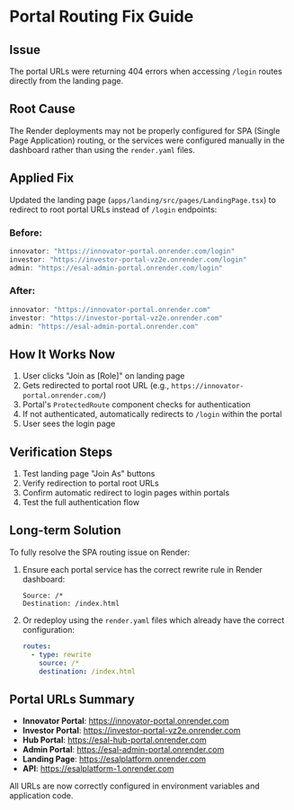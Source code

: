 # Portal Routing Fix Guide

## Issue
The portal URLs were returning 404 errors when accessing `/login` routes directly from the landing page.

## Root Cause
The Render deployments may not be properly configured for SPA (Single Page Application) routing, or the services were configured manually in the dashboard rather than using the `render.yaml` files.

## Applied Fix
Updated the landing page (`apps/landing/src/pages/LandingPage.tsx`) to redirect to root portal URLs instead of `/login` endpoints:

### Before:
```typescript
innovator: "https://innovator-portal.onrender.com/login"
investor: "https://investor-portal-vz2e.onrender.com/login" 
admin: "https://esal-admin-portal.onrender.com/login"
```

### After:
```typescript
innovator: "https://innovator-portal.onrender.com"
investor: "https://investor-portal-vz2e.onrender.com"
admin: "https://esal-admin-portal.onrender.com"
```

## How It Works Now
1. User clicks "Join as [Role]" on landing page
2. Gets redirected to portal root URL (e.g., `https://innovator-portal.onrender.com/`)
3. Portal's `ProtectedRoute` component checks for authentication
4. If not authenticated, automatically redirects to `/login` within the portal
5. User sees the login page

## Verification Steps
1. Test landing page "Join As" buttons
2. Verify redirection to portal root URLs
3. Confirm automatic redirect to login pages within portals
4. Test the full authentication flow

## Long-term Solution
To fully resolve the SPA routing issue on Render:

1. Ensure each portal service has the correct rewrite rule in Render dashboard:
   ```
   Source: /*
   Destination: /index.html
   ```

2. Or redeploy using the `render.yaml` files which already have the correct configuration:
   ```yaml
   routes:
     - type: rewrite
       source: /*
       destination: /index.html
   ```

## Portal URLs Summary
- **Innovator Portal**: https://innovator-portal.onrender.com
- **Investor Portal**: https://investor-portal-vz2e.onrender.com  
- **Hub Portal**: https://esal-hub-portal.onrender.com
- **Admin Portal**: https://esal-admin-portal.onrender.com
- **Landing Page**: https://esalplatform.onrender.com
- **API**: https://esalplatform-1.onrender.com

All URLs are now correctly configured in environment variables and application code.
